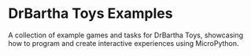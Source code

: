 # DrBartha Toys Examples

A collection of example games and tasks for DrBartha Toys, showcasing how to program and create interactive experiences using MicroPython.
